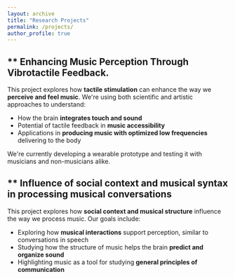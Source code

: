```yaml
---
layout: archive
title: "Research Projects"
permalink: /projects/
author_profile: true
---
```


## ** Enhancing Music Perception Through Vibrotactile Feedback.

This project explores how **tactile stimulation** can enhance the way we **perceive and feel music**. We're using both scientific and artistic approaches to understand:

- How the brain **integrates touch and sound**
- Potential of tactile feedback in **music accessibility**
- Applications in **producing music with optimized low frequencies** delivering to the body

We're currently developing a wearable prototype and testing it with musicians and non-musicians alike.



## ** Influence of social context and musical syntax in processing musical conversations

This project explores how **social context and musical structure** influence the way we process music. Our goals include:

- Exploring how **musical interactions** support perception, similar to conversations in speech
- Studying how the structure of music helps the brain **predict and organize sound**
- Highlighting music as a tool for studying **general principles of communication**
